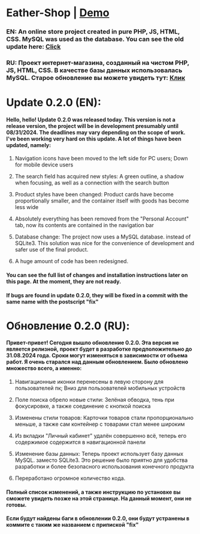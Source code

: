 # Eather-Shop | [Demo](http://185.117.152.16/index.php)
### EN: An online store project created in pure PHP, JS, HTML, CSS. MySQL was used as the database. You can see the old update here: [Click](https://github.com/LuckyDevv/Eather-Shop/blob/main/Update_0_1_2.md)

### RU: Проект интернет-магазина, созданный на чистом PHP, JS, HTML, CSS. В качестве базы данных использовалась MySQL. Старое обновление вы можете увидеть тут: [Клик](https://github.com/LuckyDevv/Eather-Shop/blob/main/Update_0_1_2.md)

# Update 0.2.0 (EN):
#### Hello, hello! Update 0.2.0 was released today. This version is not a release version, the project will be in development presumably until 08/31/2024. The deadlines may vary depending on the scope of work. I've been working very hard on this update. A lot of things have been updated, namely:

1. Navigation icons have been moved to the left side for PC users; Down for mobile device users

2. The search field has acquired new styles: A green outline, a shadow when focusing, as well as a connection with the search button

3. Product styles have been changed: Product cards have become proportionally smaller, and the container itself with goods has become less wide

4. Absolutely everything has been removed from the "Personal Account" tab, now its contents are contained in the navigation bar

5. Database change: The project now uses a MySQL database. instead of SQLite3. This solution was nice for the convenience of development and safer use of the final product.

6. A huge amount of code has been redesigned.

#### You can see the full list of changes and installation instructions later on this page. At the moment, they are not ready.

#### If bugs are found in update 0.2.0, they will be fixed in a commit with the same name with the postscript "fix"

# Обновление 0.2.0 (RU):
#### Привет-привет! Сегодня вышло обновление 0.2.0. Эта версия не является релизной, проект будет в разработке предположительно до 31.08.2024 года. Сроки могут изменяться в зависимости от объема работ. Я очень старался над данным обновлением. Было обновлено множество всего, а именно:

1. Навигационные иконки перенесены в левую сторону для пользователей пк; Вниз для пользователей мобильных устройств

2. Поле поиска обрело новые стили: Зелёная обводка, тень при фокусировке, а также соединение с кнопкой поиска

3. Изменены стили товаров: Карточки товаров стали пропорционально меньше, а также сам контейнер с товарами стал менее широким

4. Из вкладки "Личный кабинет" удалён совершенно всё, теперь его содержимое содержится в навигационной панели

5. Изменение базы данных: Теперь проект использует базу данных MySQL. заместо SQLite3. Это решение было приятно для удобства разработки и более безопасного использования конечного продукта

6. Переработано огромное количество кода.

#### Полный список изменений, а также инструкцию по установке вы сможете увидеть позже на этой странице. На данный момент, они не готовы.

#### Если будут найдены баги в обновлении 0.2.0, они будут устранены в коммите с таким же названием с припиской "fix"